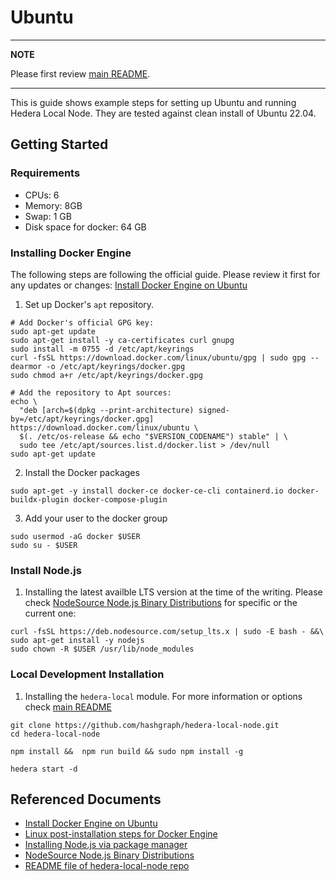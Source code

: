 
# Ubuntu

---
**NOTE**

Please first review [main README](https://github.com/hashgraph/hedera-local-node/blob/main/README.md).

---

This is guide shows example steps for setting up Ubuntu and running Hedera Local Node. They are tested against clean install of Ubuntu 22.04. 



## Getting Started

### Requirements

* CPUs: 6
* Memory: 8GB
* Swap: 1 GB
* Disk space for docker: 64 GB


### Installing Docker Engine

The following steps are following the official guide. Please review it first for any updates or changes: [Install Docker Engine on Ubuntu](https://docs.docker.com/engine/install/ubuntu/)

1. Set up Docker's `apt` repository.

```
# Add Docker's official GPG key:
sudo apt-get update
sudo apt-get install -y ca-certificates curl gnupg
sudo install -m 0755 -d /etc/apt/keyrings
curl -fsSL https://download.docker.com/linux/ubuntu/gpg | sudo gpg --dearmor -o /etc/apt/keyrings/docker.gpg
sudo chmod a+r /etc/apt/keyrings/docker.gpg

# Add the repository to Apt sources:
echo \
  "deb [arch=$(dpkg --print-architecture) signed-by=/etc/apt/keyrings/docker.gpg] https://download.docker.com/linux/ubuntu \
  $(. /etc/os-release && echo "$VERSION_CODENAME") stable" | \
  sudo tee /etc/apt/sources.list.d/docker.list > /dev/null
sudo apt-get update
```
2. Install the Docker packages
```
sudo apt-get -y install docker-ce docker-ce-cli containerd.io docker-buildx-plugin docker-compose-plugin
```
3. Add your user to the docker group
 ```
 sudo usermod -aG docker $USER
 sudo su - $USER
 ```
### Install Node.js
1. Installing the latest availble LTS version at the time of the writing. Please check [NodeSource Node.js Binary Distributions](https://github.com/nodesource/distributions) for specific or the current one:
```
curl -fsSL https://deb.nodesource.com/setup_lts.x | sudo -E bash - &&\
sudo apt-get install -y nodejs
sudo chown -R $USER /usr/lib/node_modules
```

### Local Development Installation

1. Installing the `hedera-local` module. For more information or options check [main README](https://github.com/hashgraph/hedera-local-node#installation)

```
git clone https://github.com/hashgraph/hedera-local-node.git
cd hedera-local-node

npm install &&  npm run build && sudo npm install -g

hedera start -d
```



## Referenced Documents  

* [Install Docker Engine on Ubuntu](https://docs.docker.com/engine/install/ubuntu/)
* [Linux post-installation steps for Docker Engine](https://docs.docker.com/engine/install/linux-postinstall/)
* [Installing Node.js via package manager](https://nodejs.org/en/download/package-manager)
* [NodeSource Node.js Binary Distributions](https://github.com/nodesource/distributions)
* [README file of hedera-local-node repo](https://github.com/hashgraph/hedera-local-node/blob/main/README.md)
